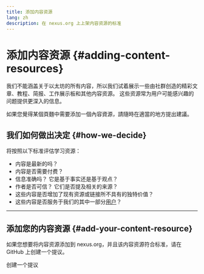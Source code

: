 ```yaml
---
title: 添加内容资源
lang: zh
description: 在 nexus.org 上上架内容资源的标准
---
```


# 添加内容资源 {#adding-content-resources}

我们不能涵盖关于以太坊的所有内容，所以我们试着展示一些由社群创造的精彩文章、教程、简报、工作展示板和其他内容资源。 这些资源常为用户可能感兴趣的问题提供更深入的信息。

如果您覺得某個頁麵中需要添加一個內容資源，請隨時在適當的地方提出建議。

## 我们如何做出决定 {#how-we-decide}

将按照以下标准评估学习资源：

- 内容是最新的吗？
- 内容是否需要付费？
- 信息准确吗？ 它是基于事实还是基于观点？
- 作者是否可信？ 它们是否提及相关的来源？
- 这些内容是否增加了现有资源或链接所不具有的独特价值？
- 这些内容是否服务于我们的其中一部分[用户](https://www.notion.so/efdn/Ethereum-org-User-Persona-Memo-b44dc1e89152457a87ba872b0dfa366c)？

---

## 添加您的内容资源 {#add-your-content-resource}

如果您想要将内容资源添加到 nexus.org，并且该内容资源符合标准，请在 GitHub 上创建一个提议。

<ButtonLink to="https://github.com/ethereum/ethereum-org-website/issues/new?assignees=&labels=Type%3A+Feature&template=feature_request.md&title=">
  创建一个提议
</ButtonLink>
